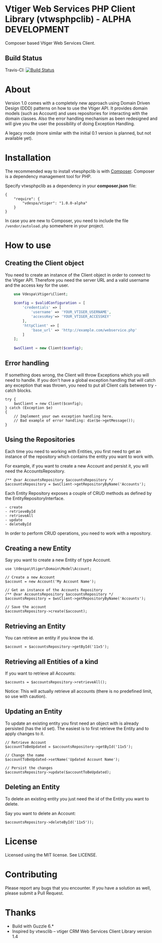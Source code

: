 Vtiger Web Services PHP Client Library (vtwsphpclib) - ALPHA DEVELOPMENT
======================================
Composer based Vtiger Web Services Client.

Build Status
---------------------
Travis-CI: [![Build Status](https://travis-ci.org/vdespa/Vtiger-Web-Services-PHP-Client-Library.svg?branch=development)](https://travis-ci.org/vdespa/Vtiger-Web-Services-PHP-Client-Library)

# About

Version 1.0 comes with a completely new approach using Domain Driven Design (DDD) patterns on how to use the Vtiger API.
It provides domain models (such as Account) and uses repositories for interacting with the domain classes.
Also the error handling mechanism as been redesigned and will give you the user the possibility of doing Exception Handling.

A legacy mode (more similar with the initial 0.1 version is planned, but not available yet).

# Installation

The recommended way to install vtwsphpclib is with [Composer](https://getcomposer.org/). Composer is a dependency management tool for PHP.

Specify vtwsphpclib as a dependency in your **composer.json** file:

	{
   		"require": {
      		"vdespa/vtiger": "1.0.0-alpha"
   		}
	}

In case you are new to Composer, you need to include the file `/vendor/autoload.php` somewhere in your project.

# How to use

## Creating the Client object

You need to create an instance of the Client object in order to connect to the Vtiger API. 
Therefore you need the server URL and a valid username and the access key for the user.  

```php
	use Vdespa\Vtiger\Client;
	
	$config = $validConfiguration = [
		'credentials' => [
			'username' => 'YOUR_VTIGER_USERNAME',
			'accessKey'=> 'YOUR_VTIGER_ACCESSKEY'
		],
		'httpClient' => [
			'base_url' => 'http://example.com/webservice.php'
		]
	];
	
	$wsClient = new Client($config);
```

## Error handling

If something does wrong, the Client will throw Exceptions which you will need to handle. 
If you don't have a global exception handling that will catch any exception that was thrown, you need to put all Client
calls between try - catch blocks.

	try {
		$wsClient = new Client($config);
	} catch (Exception $e)
	{
		// Implement your own exception handling here.
		// Bad example of error handling: die($e->getMessage());
	}

[//]: <> (TODO: Document all types of Exceptions that the Client can throw)

## Using the Repositories

Each time you need to working with Entities, you first need to get an instance of the repository which contains the
entity you want to work with. 

For example, if you want to create a new Account and persist it, you will need the AccountsRepository.

    /** @var AccountsRepository $accountsRepository */
    $accountsRepository = $wsClient->getRepositoryByName('Accounts');
    
Each Entity Repository exposes a couple of CRUD methods as defined by the EntityRepositoryInterface.

    - create
    - retrieveById
    - retrieveAll
    - update
    - deleteById
    
In order to perform CRUD operations, you need to work with a repository.

## Creating a new Entity

Say you want to create a new Entity of type Account. 

    use \Vdespa\Vtiger\Domain\Model\Account;
    
    // Create a new Account
    $account = new Account('My Account Name');
    
    // Get an instance of the Accounts Repository
    /** @var AccountsRepository $accountsRepository */
    $accountsRepository = $wsClient->getRepositoryByName('Accounts');
    
    // Save the account
    $accountsRepository->create($account);
    
## Retrieving an Entity

You can retrieve an entity if you know the id.
    
    $account = $accountsRepository->getById('11x5');
    
## Retrieving all Entities of a kind

If you want to retrieve all Accounts:

    $accounts = $accountsRepository->retrieveAll();

Notice: This will actually retrieve all accounts (there is no predefined limit, so use with caution).

## Updating an Entity

To update an existing entity you first need an object with is already persisted (has the id set). The easiest is to
first retrieve the Entity and to apply changes to it.

    // Retrieve Account
    $accountToBeUpdated = $accountsRepository->getById('11x5');

    // Change the name
    $accountToBeUpdated->setName('Updated Account Name');

    // Persist the changes
    $accountsRepository->update($accountToBeUpdated);

## Deleting an Entity

To delete an existing entity you just need the id of the Entity you want to delete. 

Say you want to delete an Account:

    $accountsRepository->deleteById('11x5'));

# License

Licensed using the MIT license. See LICENSE.

# Contributing

Please report any bugs that you encounter. If you have a solution as well, please submit a Pull Request.

# Thanks
- Build with Guzzle 6.*
- Inspired by vtwsclib – vtiger CRM Web Services Client Library version 1.4